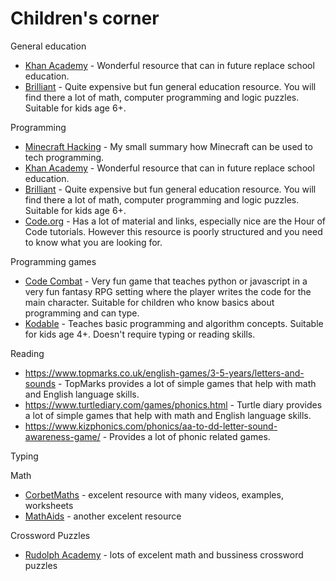 # Children's corner



General education

- [Khan Academy](https://www.khanacademy.org)  - Wonderful resource that can in future replace school education.
- [Brilliant](https://brilliant.org/home/) - Quite expensive but fun general education resource. You will find there a lot of math, computer programming and logic puzzles. Suitable for kids age 6+.

Programming

- [Minecraft Hacking](MinecraftHackingForKids.md) - My small summary how Minecraft can be used to tech programming.
- [Khan Academy](https://www.khanacademy.org)  - Wonderful resource that can in future replace school education.
- [Brilliant](https://brilliant.org/home/) - Quite expensive but fun general education resource. You will find there a lot of math, computer programming and logic puzzles. Suitable for kids age 6+.
- [Code.org](https://studio.code.org/catalog) - Has a lot of material and links, especially nice are the Hour of Code tutorials. However this resource is poorly structured and you need to know what you  are looking for.

Programming games

- [Code Combat](https://codecombat.com/) - Very fun game that teaches python or javascript in a very fun fantasy RPG setting where the player writes the code for the main character. Suitable for children who know basics about programming and can type.
- [Kodable](https://www.kodable.com/) - Teaches basic programming and algorithm concepts. Suitable for kids age 4+. Doesn't require typing or reading skills.

Reading

- https://www.topmarks.co.uk/english-games/3-5-years/letters-and-sounds - TopMarks provides a lot of simple games that help with math and English language skills. 
- https://www.turtlediary.com/games/phonics.html - Turtle diary provides a lot of simple games that help with math and English language skills. 
- https://www.kizphonics.com/phonics/aa-to-dd-letter-sound-awareness-game/ - Provides a lot of phonic related games.

Typing

Math
- [CorbetMaths](https://corbettmaths.com/contents/) - excelent resource with many videos, examples, worksheets
- [MathAids](https://www.math-aids.com/) - another excelent resource

Crossword Puzzles
- [Rudolph Academy](https://rudolphacademy.com/) - lots of excelent math and bussiness crossword puzzles
